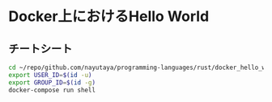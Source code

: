 # Docker上におけるHello World

## チートシート

```sh
cd ~/repo/github.com/nayutaya/programming-languages/rust/docker_hello_world/
export USER_ID=$(id -u)
export GROUP_ID=$(id -g)
docker-compose run shell
```
